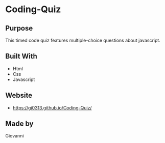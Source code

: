 # Coding-Quiz

## Purpose
This timed code quiz features multiple-choice questions about javascript.

## Built With
* Html
* Css
* Javascript

## Website
* https://gi0313.github.io/Coding-Quiz/

## Made by 
Giovanni